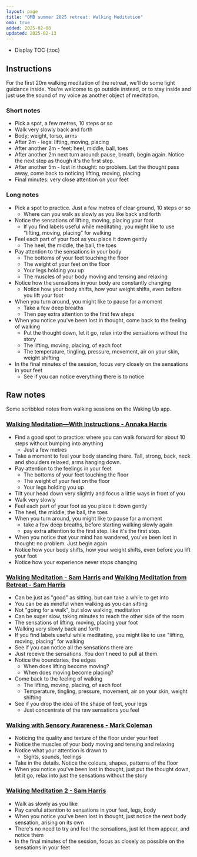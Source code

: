 ```yaml
---
layout: page
title: "OMB summer 2025 retreat: Walking Meditation"
omb: true
added: 2025-02-08
updated: 2025-02-13
---
```


* Display TOC
{:toc}

## Instructions

For the first 20m walking meditation of the retreat, we'll do some light guidance inside. You're welcome to go outside instead, or to stay inside and just use the sound of my voice as another object of meditation.

### Short notes

- Pick a spot, a few metres, 10 steps or so
- Walk very slowly back and forth
- Body: weight, torso, arms
- After 2m - legs: lifting, moving, placing
- After another 2m - feet: heel, middle, ball, toes
- After another 2m next turn around: pause, breath, begin again. Notice the next step as though it's the first step.
- After another 5m - lost in thought: no problem. Let the thought pass away, come back to noticing lifting, moving, placing
- Final minutes: very close attention on your feet

### Long notes

- Pick a spot to practice. Just a few metres of clear ground, 10 steps or so
    - Where can you walk as slowly as you like back and forth
- Notice the sensations of lifting, moving, placing your foot
    - If you find labels useful while meditating, you might like to use “lifting, moving, placing” for walking
- Feel each part of your foot as you place it down gently
    - The heel, the middle, the ball, the toes
- Pay attention to the sensations in your body
    - The bottoms of your feet touching the floor
    - The weight of your feet on the floor
    - Your legs holding you up
    - The muscles of your body moving and tensing and relaxing
- Notice how the sensations in your body are constantly changing
    - Notice how your body shifts, how your weight shifts, even before you lift your foot
- When you turn around, you might like to pause for a moment
    - Take a few deep breaths
    - Then pay extra attention to the first few steps
- When you notice you've been lost in thought, come back to the feeling of walking
    - Put the thought down, let it go, relax into the sensations without the story
    - The lifting, moving, placing, of each foot
    - The temperature, tingling, pressure, movement, air on your skin, weight shifting
- In the final minutes of the session, focus very closely on the sensations in your feet
    - See if you can notice everything there is to notice

## Raw notes

Some scribbled notes from walking sessions on the Waking Up app.

### [Walking Meditation—With Instructions - Annaka Harris](https://dynamic.wakingup.com/course/CO85EFB29?code=SC541514D&share_id=5E565DED&source=content%20share)

- Find a good spot to practice: where you can walk forward for about 10 steps without bumping into anything
    - Just a few metres
- Take a moment to feel your body standing there. Tall, strong, back, neck and shoulders relaxed, arms hanging down.
- Pay attention to the feelings in your feet
    - The bottoms of your feet touching the floor
    - The weight of your feet on the floor
    - Your legs holding you up
- Tilt your head down very slightly and focus a little ways in front of you
- Walk very slowly
- Feel each part of your foot as you place it down gently
- The heel, the middle, the ball, the toes
- When you turn around, you might like to pause for a moment
    - take a few deep breaths, before starting walking slowly again
    - pay extra attention to the first step. like it's the first step.
- When you notice that your mind has wandered, you've been lost in thought: no problem. Just begin again
- Notice how your body shifts, how your weight shifts, even before you lift your foot
- Notice how your experience never stops changing

### [Walking Meditation - Sam Harris](https://dynamic.wakingup.com/course/CO566AA21?code=SC541514D&share_id=E579D643&source=content%20share) and [Walking Meditation from Retreat - Sam Harris](https://dynamic.wakingup.com/course/C1C0E1?code=SC541514D&share_id=339F09F7&source=content%20share)

- Can be just as "good" as sitting, but can take a while to get into
- You can be as mindful when walking as you can sitting
- Not "going for a walk", but slow walking, meditation
- Can be super slow, taking minutes to reach the other side of the room
- The sensations of lifting, moving, placing your foot
- Walking very slowly back and forth
- If you find labels useful while meditating, you might like to use "lifting, moving, placing" for walking
- See if you can notice all the sensations there are
- Just receive the sensations. You don't need to pull at them.
- Notice the boundaries, the edges
    - When does lifting become moving?
    - When does moving become placing?
- Come back to the feeling of walking
    - The lifting, moving, placing, of each foot
    - Temperature, tingling, pressure, movement, air on your skin, weight shifting
- See if you drop the idea of the shape of feet, your legs
    - Just concentrate of the raw sensations you feel

### [Walking with Sensory Awareness - Mark Coleman](https://dynamic.wakingup.com/course/CODD12C?code=SC541514D&share_id=149D5DC7&source=content%20share)

- Noticing the quality and texture of the floor under your feet
- Notice the muscles of your body moving and tensing and relaxing
- Notice what your attention is drawn to
    - Sights, sounds, feelings
- Take in the details. Notice the colours, shapes, patterns of the floor
- When you notice you've been lost in thought, just put the thought down, let it go, relax into just the sensations without the story

### [Walking Meditation 2 - Sam Harris](https://dynamic.wakingup.com/course/C5C571?code=SC541514D&share_id=F1E1F8DD&source=content%20share)

- Walk as slowly as you like
- Pay careful attention to sensations in your feet, legs, body
- When you notice you've been lost in thought, just notice the next body sensation, arising on its own
- There's no need to try and feel the sensations, just let them appear, and notice them
- In the final minutes of the session, focus as closely as possible on the sensations in your feet
